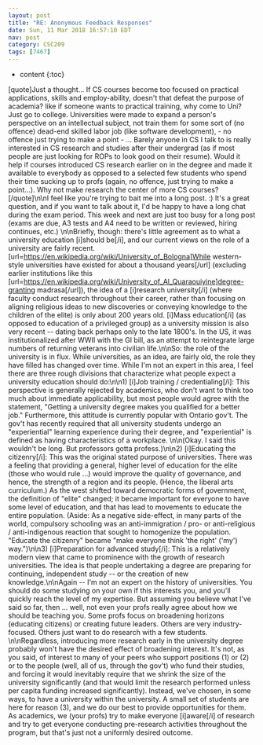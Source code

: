 ```yaml
---
layout: post
title: "RE: Anonymous Feedback Responses"
date: Sun, 11 Mar 2018 16:57:10 EDT
nav: post
category: CSC209
tags: [7467]
---
```


* content
{:toc}

[quote]Just a thought... If CS courses become too focused on practical applications, skills and employ-ability, doesn't that defeat the purpose of academia? like if someone wants to practical training, why come to Uni? Just go to college. Universities were made to expand a person's perspective on an intellectual subject, not train them for some sort of (no offence) dead-end skilled labor job (like software development), - no offence just trying to make a point - ... Barely anyone in CS I talk to is really interested in CS research and studies after their undergrad (as if most people are just looking for ROPs to look good on their resume). Would it help if courses introduced CS research earlier on in the degree and made it available to everybody as opposed to a selected few students who spend their time sucking up to profs (again, no offence, just trying to make a point...). Why not make research the center of more CS courses?[/quote]\n\nI feel like you're trying to bait me into a long post. :) It's a great question, and if you want to talk about it, I'd be happy to have a long chat during the exam period. This week and next are just too busy for a long post (exams are due, A3 tests and A4 need to be written or reviewed, hiring continues, etc.)  \n\nBriefly, though: there's little agreement as to what a university education [i]should be[/i], and our current views on the role of a university are fairly recent. [url=https://en.wikipedia.org/wiki/University_of_Bologna]While western-style universities have existed for about a thousand years[/url] (excluding earlier institutions like this [url=https://en.wikipedia.org/wiki/University_of_Al_Quaraouiyine]degree-granting madrasa[/url]), the idea of a [i]research university[/i] (where faculty conduct research throughout their career, rather than focusing on aligning religious ideas to new discoveries or conveying knowledge to the children of the elite) is only about 200 years old. [i]Mass education[/i] (as opposed to education of a privileged group) as a university mission is also very recent -- dating back perhaps only to the late 1800's. In the US, it was institutionalized after WWII with the GI bill, as an attempt to reintegrate large numbers of returning veterans into civilian life.\n\nSo: the role of the university is in flux. While universities, as an idea, are fairly old, the role they have filled has changed over time. While I'm not an expert in this area, I feel there are three rough divisions that characterize what people expect a university education should do:\n\n1) [i]Job training / credentialing[/i]: This perspective is generally rejected by academics, who don't want to think too much about immediate applicability, but most people would agree with the statement, "Getting a university degree makes you qualified for a better job." Furthermore, this attitude is currently popular with Ontario gov't. The gov't has recently required that all university students undergo an "experiential" learning experience during their degree, and "experiential" is defined as having characteristics of a workplace. \n\n(Okay. I said this wouldn't be long. But professors gotta profess.)\n\n2)  [i]Educating the citizenry[/i]: This was the original stated purpose of universities. There was a feeling that providing a general, higher level of education for the elite (those who would rule ...) would improve the quality of governance, and hence, the strength of a region and its people. (Hence, the liberal arts curriculum.) As the west shifted toward democratic forms of government, the definition of "elite" changed; it became important for everyone to have some level of education, and that has lead to movements to educate the entire population. (Aside: As a negative side-effect, in many parts of the world, compulsory schooling was an anti-immigration / pro- or anti-religious / anti-indigenous reaction that sought to homogenize the population. "Educate the citizenry" became "make everyone think 'the right' ('my') way.")\n\n3) [i]Preparation for advanced study[/i]: This is a relatively modern view that came to prominence with the growth of research universities. The idea is that people undertaking a degree are preparing for continuing, independent study -- or the creation of new knowledge.\n\nAgain -- I'm not an expert on the history of universities. You should do some studying on your own if this interests you, and you'll quickly reach the level of my expertise. But assuming you believe what I've said so far, then ... well, not even your profs really agree about how we should be teaching you. Some profs focus on broadening horizons (educating citizens) or creating future leaders. Others are very industry-focused. Others just want to do research with a few students. \n\nRegardless, introducing more research early in the university degree probably won't have the desired effect of broadening interest. It's not, as you said, of interest to many of your peers who support positions (1) or (2) or to the people (well, all of us, through the gov't) who fund their studies, and forcing it would inevitably require that we shrink the size of the university significantly (and that would limit the research performed unless per capita funding increased significantly). Instead, we've chosen, in some ways, to have a university within the university. A small set of students are here for reason (3), and we do our best to provide opportunities for them. As academics, we (your profs) try to make everyone [i]aware[/i] of research and try to get everyone conducting pre-research activities throughout the program, but that's just not a uniformly desired outcome.
<!-- more -->
<p></p>
